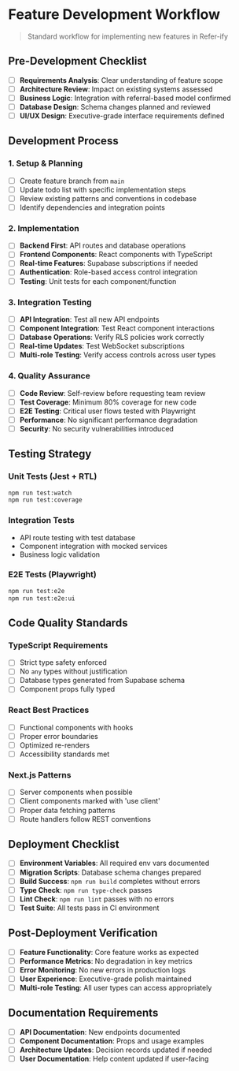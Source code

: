 # Feature Development Workflow

> Standard workflow for implementing new features in Refer-ify

## Pre-Development Checklist

- [ ] **Requirements Analysis**: Clear understanding of feature scope
- [ ] **Architecture Review**: Impact on existing systems assessed
- [ ] **Business Logic**: Integration with referral-based model confirmed
- [ ] **Database Design**: Schema changes planned and reviewed
- [ ] **UI/UX Design**: Executive-grade interface requirements defined

## Development Process

### 1. Setup & Planning
- [ ] Create feature branch from `main`
- [ ] Update todo list with specific implementation steps
- [ ] Review existing patterns and conventions in codebase
- [ ] Identify dependencies and integration points

### 2. Implementation
- [ ] **Backend First**: API routes and database operations
- [ ] **Frontend Components**: React components with TypeScript
- [ ] **Real-time Features**: Supabase subscriptions if needed
- [ ] **Authentication**: Role-based access control integration
- [ ] **Testing**: Unit tests for each component/function

### 3. Integration Testing
- [ ] **API Integration**: Test all new API endpoints
- [ ] **Component Integration**: Test React component interactions
- [ ] **Database Operations**: Verify RLS policies work correctly
- [ ] **Real-time Updates**: Test WebSocket subscriptions
- [ ] **Multi-role Testing**: Verify access controls across user types

### 4. Quality Assurance
- [ ] **Code Review**: Self-review before requesting team review
- [ ] **Test Coverage**: Minimum 80% coverage for new code
- [ ] **E2E Testing**: Critical user flows tested with Playwright
- [ ] **Performance**: No significant performance degradation
- [ ] **Security**: No security vulnerabilities introduced

## Testing Strategy

### Unit Tests (Jest + RTL)
```bash
npm run test:watch
npm run test:coverage
```

### Integration Tests
- API route testing with test database
- Component integration with mocked services
- Business logic validation

### E2E Tests (Playwright)
```bash
npm run test:e2e
npm run test:e2e:ui
```

## Code Quality Standards

### TypeScript Requirements
- [ ] Strict type safety enforced
- [ ] No `any` types without justification
- [ ] Database types generated from Supabase schema
- [ ] Component props fully typed

### React Best Practices
- [ ] Functional components with hooks
- [ ] Proper error boundaries
- [ ] Optimized re-renders
- [ ] Accessibility standards met

### Next.js Patterns
- [ ] Server components when possible
- [ ] Client components marked with 'use client'
- [ ] Proper data fetching patterns
- [ ] Route handlers follow REST conventions

## Deployment Checklist

- [ ] **Environment Variables**: All required env vars documented
- [ ] **Migration Scripts**: Database schema changes prepared
- [ ] **Build Success**: `npm run build` completes without errors
- [ ] **Type Check**: `npm run type-check` passes
- [ ] **Lint Check**: `npm run lint` passes with no errors
- [ ] **Test Suite**: All tests pass in CI environment

## Post-Deployment Verification

- [ ] **Feature Functionality**: Core feature works as expected
- [ ] **Performance Metrics**: No degradation in key metrics
- [ ] **Error Monitoring**: No new errors in production logs
- [ ] **User Experience**: Executive-grade polish maintained
- [ ] **Multi-role Testing**: All user types can access appropriately

## Documentation Requirements

- [ ] **API Documentation**: New endpoints documented
- [ ] **Component Documentation**: Props and usage examples
- [ ] **Architecture Updates**: Decision records updated if needed
- [ ] **User Documentation**: Help content updated if user-facing